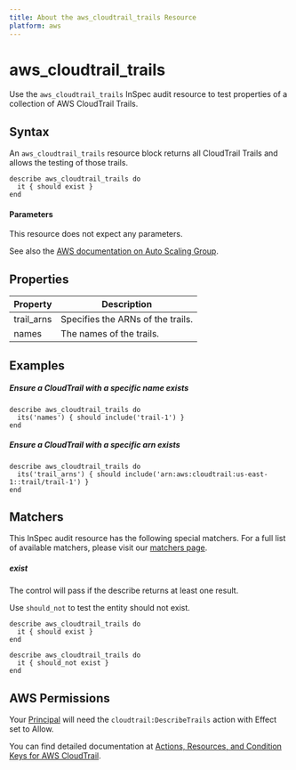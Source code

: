 ```yaml
---
title: About the aws_cloudtrail_trails Resource
platform: aws
---
```


# aws\_cloudtrail\_trails

Use the `aws_cloudtrail_trails` InSpec audit resource to test properties of a collection of AWS CloudTrail Trails.

## Syntax

An `aws_cloudtrail_trails` resource block returns all CloudTrail Trails and allows the testing of those trails.

    describe aws_cloudtrail_trails do
      it { should exist }
    end
    
#### Parameters

This resource does not expect any parameters.

See also the [AWS documentation on Auto Scaling Group](https://docs.aws.amazon.com/autoscaling/ec2/userguide/AutoScalingGroup.html).

## Properties

|Property   | Description|
| ---       | --- |
|trail_arns | Specifies the ARNs of the trails. |
|names      | The names of the trails. |

## Examples

##### Ensure a CloudTrail with a specific name exists
    describe aws_cloudtrail_trails do
      its('names') { should include('trail-1') }
    end

##### Ensure a CloudTrail with a specific arn exists
    describe aws_cloudtrail_trails do
      its('trail_arns') { should include('arn:aws:cloudtrail:us-east-1::trail/trail-1') }
    end

## Matchers

This InSpec audit resource has the following special matchers. For a full list of available matchers, please visit our [matchers page](https://www.inspec.io/docs/reference/matchers/).

##### exist

The control will pass if the describe returns at least one result.

Use `should_not` to test the entity should not exist.

    describe aws_cloudtrail_trails do
      it { should exist }
    end

    describe aws_cloudtrail_trails do
      it { should_not exist }
    end

## AWS Permissions

Your [Principal](https://docs.aws.amazon.com/IAM/latest/UserGuide/intro-structure.html#intro-structure-principal) will need the `cloudtrail:DescribeTrails` action with Effect set to Allow.

You can find detailed documentation at [Actions, Resources, and Condition Keys for AWS CloudTrail](https://docs.aws.amazon.com/IAM/latest/UserGuide/list_awscloudtrail.html).
